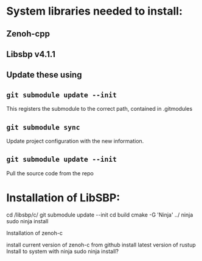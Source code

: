 # System libraries needed to install:

## Zenoh-cpp
## Libsbp v4.1.1

## Update these using
## `git submodule update --init`
This registers the submodule to the correct path, contained in .gitmodules

## `git submodule sync`
Update project configuration with the new information.

## `git submodule update --init`
Pull the source code from the repo

# Installation of LibSBP:
cd /libsbp/c/
git submodule update --init
cd build
cmake -G 'Ninja' ../
ninja
sudo ninja install


Installation of zenoh-c

install current version of zenoh-c from github
install latest version of rustup
Install to system with ninja
sudo ninja install?

